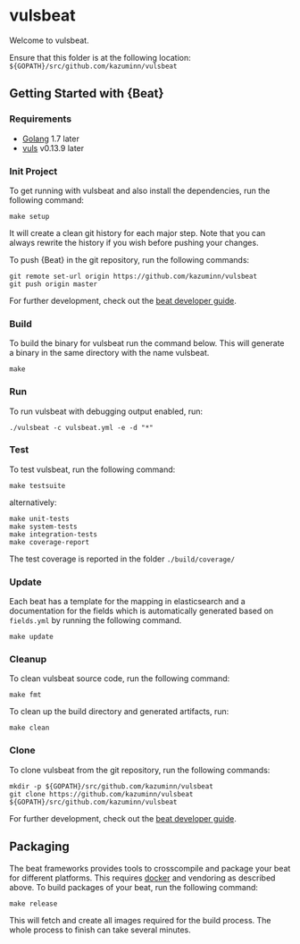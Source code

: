 # vulsbeat

Welcome to vulsbeat.

Ensure that this folder is at the following location:
`${GOPATH}/src/github.com/kazuminn/vulsbeat`

## Getting Started with {Beat}

### Requirements

* [Golang](https://golang.org/dl/) 1.7 later
* [vuls](https://github.com/future-architect/vuls) v0.13.9 later

### Init Project
To get running with vulsbeat and also install the
dependencies, run the following command:

```
make setup
```

It will create a clean git history for each major step. Note that you can always rewrite the history if you wish before pushing your changes.

To push {Beat} in the git repository, run the following commands:

```
git remote set-url origin https://github.com/kazuminn/vulsbeat
git push origin master
```

For further development, check out the [beat developer guide](https://www.elastic.co/guide/en/beats/libbeat/current/new-beat.html).

### Build

To build the binary for vulsbeat run the command below. This will generate a binary
in the same directory with the name vulsbeat.

```
make
```


### Run

To run vulsbeat with debugging output enabled, run:

```
./vulsbeat -c vulsbeat.yml -e -d "*"
```


### Test

To test vulsbeat, run the following command:

```
make testsuite
```

alternatively:
```
make unit-tests
make system-tests
make integration-tests
make coverage-report
```

The test coverage is reported in the folder `./build/coverage/`

### Update

Each beat has a template for the mapping in elasticsearch and a documentation for the fields
which is automatically generated based on `fields.yml` by running the following command.

```
make update
```


### Cleanup

To clean  vulsbeat source code, run the following command:

```
make fmt
```

To clean up the build directory and generated artifacts, run:

```
make clean
```


### Clone

To clone vulsbeat from the git repository, run the following commands:

```
mkdir -p ${GOPATH}/src/github.com/kazuminn/vulsbeat
git clone https://github.com/kazuminn/vulsbeat ${GOPATH}/src/github.com/kazuminn/vulsbeat
```


For further development, check out the [beat developer guide](https://www.elastic.co/guide/en/beats/libbeat/current/new-beat.html).


## Packaging

The beat frameworks provides tools to crosscompile and package your beat for different platforms. This requires [docker](https://www.docker.com/) and vendoring as described above. To build packages of your beat, run the following command:

```
make release
```

This will fetch and create all images required for the build process. The whole process to finish can take several minutes.
